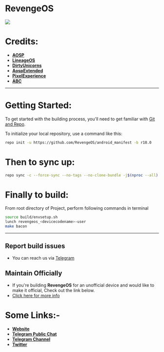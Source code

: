 # RevengeOS #

<img src="https://raw.githubusercontent.com/RevengeOS/android_manifest/r10.0/RevengeOs-logo.jpg"> 

Credits:
=======
 * [**AOSP**](https://android.googlesource.com)
 * [**LineageOS**](https://github.com/LineageOS)
 * [**DirtyUnicorns**](https://github.com/dirtyunicorns)
 * [**AospExtended**](https://github.com/AospExtended)
 * [**PixelExperience**](https://github.com/PixelExperience)
 * [**ABC**](https://github.com/ezio84?tab=repositories)

-----------------------------------------------------------------------------

Getting Started:
==============

To get started with the building process, you'll need to get familiar with [Git and Repo](http://source.android.com/source/using-repo.html).

To initialize your local repository, use a command like this:

```bash
repo init -u https://github.com/RevengeOS/android_manifest -b r10.0
```
Then to sync up:
================

```bash
repo sync -c --force-sync --no-tags --no-clone-bundle -j$(nproc --all) --optimized-fetch --prune
```

Finally to build:
====================

From root directory of Project, perform following commands in terminal


```bash
source build/envsetup.sh
lunch revengeos_<devicecodename>-user
make bacon
```
-----------------------------------------------------------------------------

## Report build issues
- You can reach us via [Telegram](https://t.me/itsrevengeos)

## Maintain Officially
- If you're building **RevengeOS** for an unofficial device and would like to make it official, Check out the link below.  
- [Click here for more info](https://forms.gle/aW2jQNRGFzUGgWED7)

Some Links:-
============
* [**Website**](https://www.revengeos.com)
* [**Telegram Public Chat**](https://t.me/itsrevengeos)
* [**Telegram Channel**](https://t.me/RevengeOSNews)
* [**Twitter**](https://twitter.com/itsrevengeos)

